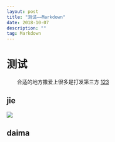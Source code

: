 ```yaml
---
layout: post
title: "测试——Markdown"
date: 2018-10-07
description: ""
tag: Markdown
---
```


# 测试

&emsp;&emsp;合适的地方撒爱上很多是打发第三方
[123](http://mma.iydon.top/2018/03/Langton_ant-MATLAB/)

## jie
![](https://i.loli.net/2018/09/18/5ba0e4f689a5f.png)
## daima
```java
```